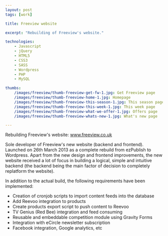 ```yaml
---
layout: post
tags: [work]

title: Freeview website

excerpt: "Rebuilding of Freeview's website."

technologies:
    - Javascript
    - jQuery
    - HTML5
    - CSS3
    - SASS
    - Wordpress
    - PHP
    - MySQL

thumbs:
    /images/freeview/thumb-freeview-get-fw-1.jpg: Get Freeview page
    /images/freeview/thumb-freeview-home-1.jpg: Homepage
    /images/freeview/thumb-freeview-this-season-1.jpg: This season page
    /images/freeview/thumb-freeview-this-week-1.jpg: This week page
    /images/freeview/thumb-freeview-what-we-offer-1.jpg: Offers page
    /images/freeview/thumb-freeview-whats-new-1.jpg: What's new page

---
```


Rebuilding Freeview's website: <a href="http://www.freeview.co.uk" target="_blank">www.freeview.co.uk</a>

Sole developer of Freeview's new website (backend and frontend). Launched on 26th March 2013 as a complete rebuild from ezPublish to Wordpress. Apart from the new design and frontend improvements, the new website received a lot of focus in building a logical, simple and intuitive backend (the backend being the main factor of decision to completely replatform the website).

In addition to the actual build, the following requirements have been implemented:

- Creation of cronjob scripts to import content feeds into the database
- Add Reevoo integration to products
- Create products export script to push content to Reevoo
- TV Genius (Red Bee) integration and feed consuming
- Reusable and embeddable competition module using Gravity Forms
- Integration with eCircle newsletter subscription
- Facebook integration, Google analytics, etc
